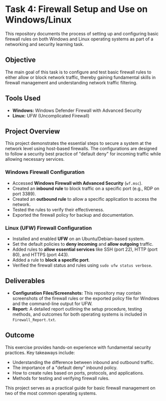 # Task 4: Firewall Setup and Use on Windows/Linux

This repository documents the process of setting up and configuring basic firewall rules on both Windows and Linux operating systems as part of a networking and security learning task.

## Objective

The main goal of this task is to configure and test basic firewall rules to either allow or block network traffic, thereby gaining fundamental skills in firewall management and understanding network traffic filtering.

## Tools Used

*   **Windows:** Windows Defender Firewall with Advanced Security
*   **Linux:** UFW (Uncomplicated Firewall)

## Project Overview

This project demonstrates the essential steps to secure a system at the network level using host-based firewalls. The configurations are designed to follow a security best practice of "default deny" for incoming traffic while allowing necessary services.

### Windows Firewall Configuration

-   Accessed **Windows Firewall with Advanced Security** (`wf.msc`).
-   Created an **inbound rule** to block traffic on a specific port (e.g., RDP on port 3389).
-   Created an **outbound rule** to allow a specific application to access the network.
-   Tested the rules to verify their effectiveness.
-   Exported the firewall policy for backup and documentation.

### Linux (UFW) Firewall Configuration

-   Installed and enabled **UFW** on an Ubuntu/Debian-based system.
-   Set the default policies to **deny incoming** and **allow outgoing** traffic.
-   Added rules to **allow essential services** like SSH (port 22), HTTP (port 80), and HTTPS (port 443).
-   Added a rule to **block a specific port**.
-   Verified the firewall status and rules using `sudo ufw status verbose`.

## Deliverables

-   **Configuration Files/Screenshots:** This repository may contain screenshots of the firewall rules or the exported policy file for Windows and the command-line output for UFW.
-   **Report:** A detailed report outlining the setup procedure, testing methods, and outcomes for both operating systems is included in `Firewall_Report.txt`.

## Outcome

This exercise provides hands-on experience with fundamental security practices. Key takeaways include:

-   Understanding the difference between inbound and outbound traffic.
-   The importance of a "default deny" inbound policy.
-   How to create rules based on ports, protocols, and applications.
-   Methods for testing and verifying firewall rules.

This project serves as a practical guide for basic firewall management on two of the most common operating systems.
